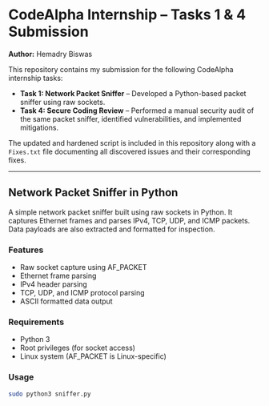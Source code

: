 # CodeAlpha Internship – Tasks 1 & 4 Submission  
**Author:** Hemadry Biswas  

This repository contains my submission for the following CodeAlpha internship tasks:

- **Task 1: Network Packet Sniffer** – Developed a Python-based packet sniffer using raw sockets.  
- **Task 4: Secure Coding Review** – Performed a manual security audit of the same packet sniffer, identified vulnerabilities, and implemented mitigations.

The updated and hardened script is included in this repository along with a `Fixes.txt` file documenting all discovered issues and their corresponding fixes.

---

## Network Packet Sniffer in Python

A simple network packet sniffer built using raw sockets in Python. It captures Ethernet frames and parses IPv4, TCP, UDP, and ICMP packets. Data payloads are also extracted and formatted for inspection.

### Features

- Raw socket capture using AF_PACKET  
- Ethernet frame parsing  
- IPv4 header parsing  
- TCP, UDP, and ICMP protocol parsing  
- ASCII formatted data output  

### Requirements

- Python 3  
- Root privileges (for socket access)  
- Linux system (AF_PACKET is Linux-specific)  

### Usage

```bash
sudo python3 sniffer.py
